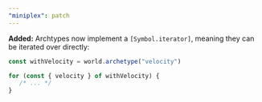 ```yaml
---
"miniplex": patch
---
```


**Added:** Archtypes now implement a `[Symbol.iterator]`, meaning they can be iterated over directly:

```js
const withVelocity = world.archetype("velocity")

for (const { velocity } of withVelocity) {
   /* ... */
}
```
